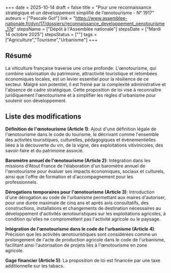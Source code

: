 +++
date = 2025-10-14
draft = false
title = "Pour une reconnaissance stratégique et un développement simplifié de l’œnotourisme - N° 1917"
auteurs = ["Pascale Got"]
link = "https://www.assemblee-nationale.fr/dyn/17/dossiers/reconnaissance_developpement_oenotourisme_17e"
stepsName = ["Dépôt à l'Assemblée nationale"]
stepsDate = ["Mardi 14 octobre 2025"]
stepsStatus = [""]
tags = ["Agriculture","Tourisme","Urbanisme"]
+++

## Résumé

La viticulture française traverse une crise profonde. L'œnotourisme, qui combine valorisation du patrimoine, attractivité touristique et retombées économiques locales, est un levier essentiel pour la résilience de ce secteur. Malgré son potentiel, il est freiné par la complexité administrative et l'absence de cadre stratégique. Cette proposition de loi vise à reconnaître juridiquement l'œnotourisme et à simplifier les règles d'urbanisme pour soutenir son développement.

## Liste des modifications

**Définition de l'œnotourisme (Article 1)**: Ajout d'une définition légale de l'œnotourisme dans le code du tourisme, le décrivant comme l'ensemble des activités touristiques, culturelles, pédagogiques et événementielles liées à la découverte du vin, de la vigne, des exploitations vitivinicoles, des savoir-faire et du patrimoine associé.

**Baromètre annuel de l'œnotourisme (Article 2)**: Intégration dans les missions d'Atout France de l'élaboration d'un baromètre annuel de l'œnotourisme pour évaluer ses impacts économiques, sociaux et culturels, ainsi que l'offre de formation et d'accompagnement pour les professionnels.

**Dérogations temporaires pour l'œnotourisme (Article 3)**: Introduction d'une dérogation au code de l'urbanisme permettant aux maires d'autoriser, pour une durée maximale de cinq ans et après avis consultatifs, des constructions, installations et changements de destination nécessaires au développement d'activités œnotouristiques sur les exploitations agricoles, à condition qu'elles ne compromettent pas l'activité agricole ou le paysage.

**Intégration de l'œnotourisme dans le code de l'urbanisme (Article 4)**: Précision que les activités œnotouristiques sont considérées comme un prolongement de l'acte de production agricole dans le code de l'urbanisme, facilitant ainsi l'autorisation de projets liés à l'œnotourisme en zone agricole.

**Gage financier (Article 5)**: La proposition de loi est financée par une taxe additionnelle sur les tabacs.
